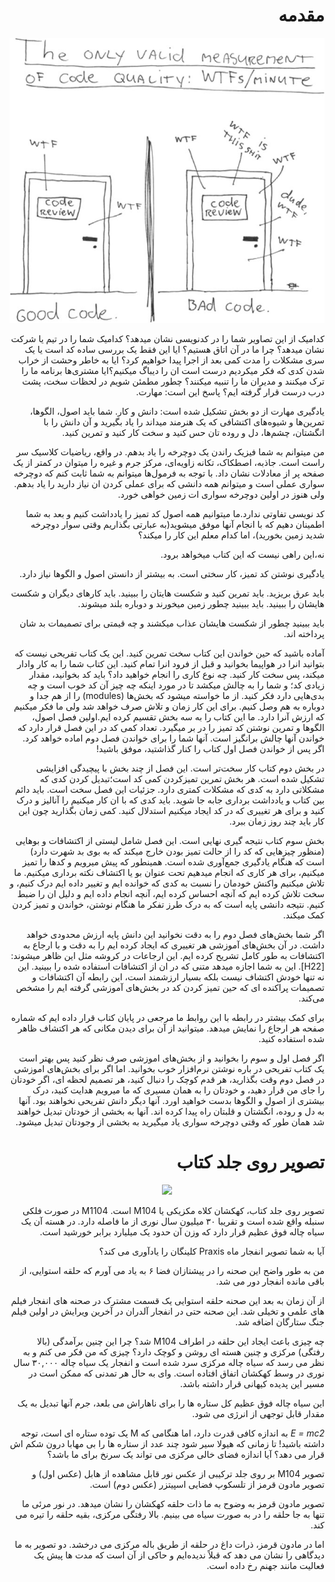 <div dir="rtl">

# مقدمه
<p align="center">
  <img src="https://github.com/hootanht/clean-code-persian/blob/master/0_introduction(completed)/img-0-1.png"/>
</p>

کدامیک از این تصاویر شما را در کدنویسی نشان میدهد؟ کدامیک شما را در تیم یا شرکت نشان میدهد؟ چرا ما در آن اتاق هستیم؟ ایا این فقط یک بررسی ساده کد است یا یک سری مشکلات را مدت کمی بعد از اجرا پیدا خواهیم کرد؟ ایا به خاطر وحشت از خراب شدن کدی که فکر میکردیم درست است ان را دیباگ میکنیم؟ایا مشتری‌ها برنامه ما را ترک میکنند و مدیران ما را تنبیه میکنند؟ چطور مطمئن شویم در لحظات سخت، پشت درب درست قرار گرفته ایم؟ پاسخ این است: مهارت.

یادگیری مهارت از دو بخش تشکیل شده است: دانش و کار. شما باید اصول، الگوها، تمرین‌ها و شیوه‌های اکتشافی که یک هنرمند میداند را یاد بگیرید و آن دانش را با انگشتان، چشم‌ها، دل و روده تان حس کنید و سخت کار کنید و تمرین کنید.

من میتوانم به شما فیزیک راندن یک دوچرخه را یاد بدهم. در واقع، ریاضیات کلاسیک سر راست است. جاذبه، اصطکاک، تکانه زاویه‌ای، مرکز جرم و غیره را میتوان در کمتر از یک صفحه پر از معادلات نشان داد. با توجه به فرمول‌ها میتوانم به شما ثابت کنم که دوچرخه سواری عملی است و میتوانم همه دانشی که برای عملی کردن ان نیاز دارید را یاد بدهم. ولی هنوز در اولین دوچرخه سواری ات زمین خواهی خورد.

کد نویسی تفاوتی ندارد.ما میتوانیم همه اصول کد تمیز را یادداشت کنیم و بعد به شما اطمینان دهیم که با انجام آنها موفق میشوید\(به عبارتی بگذاریم وقتی سوار دوچرخه شدید زمین بخورید\)، اما کدام معلم این کار را میکند؟

نه،این راهی نیست که این کتاب میخواهد برود.

یادگیری نوشتن کد تمیز، کار سختی است. به بیشتر از دانستن اصول و الگوها نیاز دارد.

باید عرق بریزید. باید تمرین کنید و شکست هایتان را ببینید. باید کارهای دیگران و شکست هایشان را ببینید. باید ببینید چطور زمین میخورند و دوباره بلند میشوند.

باید ببینید چطور از شکست هایشان عذاب میکشند و چه قیمتی برای تصمیمات بد شان پرداخته اند.

آماده باشید که حین خواندن این کتاب سخت تمرین کنید. این یک کتاب تفریحی نیست که بتوانید انرا در هواپیما بخوانید و قبل از فرود انرا تمام کنید. این کتاب شما را به کار وادار میکند، پس سخت کار کنید. چه نوع کاری را انجام خواهید داد؟ باید کد بخوانید، مقدار زیادی کد؛ و شما را به چالش میکشد تا در مورد اینکه چه چیز آن کد خوب است و چه بدی‌هایی دارد فکر کنید. از ما خواسته میشود که بخش‌ها \(modules\) را از هم جدا و دوباره به هم وصل کنیم. برای این کار زمان و تلاش صرف خواهد شد ولی ما فکر میکنیم که ارزش آنرا دارد. ما این کتاب را به سه بخش تقسیم کرده ایم.اولین فصل اصول، الگوها و تمرین نوشتن کد تمیز را در بر میگیرد. تعداد کمی کد در این فصل قرار دارد که خواندن آنها چالش برانگیز است. آنها شما را برای خواندن فصل دوم اماده خواهد کرد. اگر پس از خواندن فصل اول کتاب را کنار گذاشتید، موفق باشید!

در بخش دوم کتاب کار سخت‌تر است. این فصل از چند بخش با پیچیدگی افزایشی تشکیل شده است. هر بخش تمرین تمیزکردن کمی کد است؛تبدیل کردن کدی که مشکلاتی دارد به کدی که مشکلات کمتری دارد. جزئیات این فصل سخت است. باید دائم بین کتاب و یادداشت برداری جابه جا شوید. باید کدی که با ان کار میکنیم را آنالیز و درک کنید و برای هر تغییری که در کد ایجاد میکنیم استدلال کنید. کمی زمان بگذارید چون این کار باید چند روز زمان ببرد.

بخش سوم کتاب نتیجه گیری نهایی است. این فصل شامل لیستی از اکتشافات و بوهایی \(منظور چیزهایی که کد را از حالت تمیز بودن خارج میکند که به بوی بد شهرت دارد\) است که هنگام یادگیری جمع‌آوری شده است. همینطور که پیش میرویم و کدها را تمیز میکنیم، برای هر کاری که انجام میدهیم تحت عنوان بو یا اکتشاف نکته برداری میکنیم. ما تلاش میکنیم واکنش خودمان را نسبت به کدی که خوانده ایم و تغییر داده ایم درک کنیم، و سخت تلاش کرده ایم که آنچه احساس کرده ایم، آنچه انجام داده ایم و دلیل ان را ضبط کنیم. نتیجه دانشی پایه است که به درک طرز تفکر ما هنگام نوشتن، خواندن و تمیز کردن کمک میکند.

اگر شما بخش‌های فصل دوم را به دقت نخوانید این دانش پایه ارزش محدودی خواهد داشت. در آن بخش‌های آموزشی هر تغییری که ایجاد کرده ایم را به دقت و با ارجاع به اکتشافات به طور کامل تشریح کرده ایم. این ارجاعات در کروشه مثل این ظاهر میشوند:\[H22\]. این به شما اجازه میدهد متنی که در ان از اکتشافات استفاده شده را ببینید. این نه تنها خودش اکتشاف نیست بلکه بسیار ارزشمند است، این رابطه آن اکتشافات و تصمیمات پراکنده ای که حین تمیز کردن کد در بخش‌های آموزشی گرفته ایم را مشخص می‌کند.

برای کمک بیشتر در رابطه با این روابط ما مرجعی در پایان کتاب قرار داده ایم که شماره صفحه هر ارجاع را نمایش میدهد. میتوانید از آن برای دیدن مکانی که هر اکتشاف ظاهر شده استفاده کنید.

اگر فصل اول و سوم را بخوانید و از بخش‌های اموزشی صرف نظر کنید پس بهتر است یک کتاب تفریحی در باره نوشتن نرم‌افزار خوب بخوانید. اما اگر برای بخش‌های اموزشی در فصل دوم وقت بگذارید، هر قدم کوچک را دنبال کنید، هر تصمیم لحظه ای، اگر خودتان را جای من قرار دهید، و خودتان را به همان مسیری که ما میرویم هدایت کنید، درک بیشتری از اصول و الگوها بدست خواهید اورد. آنها دیگر دانش تفریحی نخواهند بود. آنها به دل و روده، انگشتان و قلبتان راه پیدا کرده اند. آنها به بخشی از خودتان تبدیل خواهند شد همان طور که وقتی دوچرخه سواری یاد میگیرید به بخشی از وجودتان تبدیل میشود.



# تصویر روی جلد کتاب

<p align="center">
  <img width="75%" src=img0-2.png/>
</p>

تصویر روی جلد کتاب، کهکشان کلاه مکزیکی یا M104 است. M1104 در صورت فلکی سنبله واقع شده است و تقریبا ۳۰ میلیون سال نوری از ما فاصله دارد. در هسته آن یک سیاه چاله فوق عظیم قرار دارد که وزن آن حدود یک میلیارد برابر خورشید است.

آیا به شما تصویر انفجار ماه Praxis کلینگان را یادآوری می کند؟

من به طور واضح این صحنه را در پیشتازان فضا ۶ به یاد می آورم که حلقه استوایی، از باقی مانده انفجار دور می شد.

از آن زمان به بعد این صحنه حلقه استوایی یک قسمت مشترک در صحنه های انفجار فیلم های علمی و تخیلی شد. این صحنه حتی در انفجار آلدران در آخرین ویرایش در اولین فیلم جنگ ستارگان اضافه شد.

چه چیزی باعث ایجاد این حلقه در اطراف M104 شد؟ چرا این چنین برآمدگی (بالا رفتگی) مرکزی و چنین هسته ای روشن و کوچک دارد؟ چیزی که من فکر می کنم و به نظر می رسد که سیاه چاله مرکزی سرد شده است و انفجار یک سیاه چاله ۳۰,۰۰۰ سال نوری در وسط کهکشان اتفاق افتاده است. وای به حال هر تمدنی که ممکن است در مسیر این پدیده کیهانی قرار داشته باشد.

این سیاه چاله فوق عظیم کل ستاره ها را برای ناهاراش می بلعد، جرم آنها تبدیل به یک مقدار قابل توجهی از انرژی می شود.

*E = mc2* به اندازه کافی قدرت دارد، اما هنگامی که M یک توده ستاره ای است، توجه داشته باشید! تا زمانی که هیولا سیر شود چند عدد از ستاره ها را بی مهابا درون شکم اش قرار می دهد؟ آیا اندازه فضای خالی مرکزی می تواند یک سرنخ برای ما باشد؟

تصویر M104 بر روی جلد ترکیبی از عکس نور قابل مشاهده از هابل (عکس اول) و تصوير مادون قرمز از تلسکوپ فضایی اسپیتزر (عکس دوم) است.

تصویر مادون قرمز به وضوح به ما ذات حلقه کهکشان را نشان میدهد. در نور مرئی ما تنها به جا حلقه را در به صورت سیاه می بینیم. بالا رفتگی مرکزی، بقیه حلقه را تیره می کند.

اما در مادون قرمز، ذرات داغ در حلقه از طریق باله مرکزی می درخشد. دو تصویر به ما دیدگاهی را نشان می دهد که قبلاً ندیده‌ایم و حاکی از آن است که مدت ها پیش یک فعالیت مانند جهنم رخ داده است.

</div>
